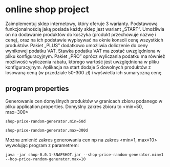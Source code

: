 # online shop project

Zaimplementuj sklep internetowy, który oferuje 3 warianty.
Podstawową funkcjonalnością jaką posiada każdy sklep jest wariant „START”. Umożliwia on na dodawanie produktów do koszyka (produkt przechowuje nazwę i cenę), oraz na ich podstawie wypisywać na oknie konsoli cenę wszystkich produktów.
Pakiet „PLUS” dodatkowo umożliwia doliczenie do ceny wynikowej podatku VAT. Stawka podatku VAT ma zostać uwzględniona w pliku konfiguracyjnym.
Pakiet „PRO” oprócz wyliczania podatku ma również możliwość wyliczenia rabatu, którego wartość jest uwzględniona w pliku konfiguracyjnym.
Aplikacja na start dodaje 5 dowolnych produktów z losowaną ceną (w przedziale 50-300 zł) i wyświetla ich sumaryczną cenę.

## program properties
Generowanie cen domyślnych produktów w granicach zbioru podanego w pliku application.properties.
Domyślny zakres zbioru to <min=50, max=300>

`
shop-price-random-generator.min=50d
`

`
shop-price-random-generator.max=300d
`

Można zmienić zakres generowania cen np na zakres <min=1, max=10> wywołując program z parametrem: 

`
java -jar shop-0.0.1-SNAPSHOT.jar --shop-price-random-generator.min=1 --hop-price-random-generator.max=10
`